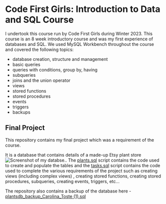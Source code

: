 # Code First Girls: Introduction to Data and SQL Course
I undertook this course run by Code First Girls during Winter 2023. This course is an 8 week introductory course and was my first experience of databases and SQL. We used MySQL Workbench throughout the course and covered the following topics:


- database creation, structure and management
- basic queries
- queries with conditions, group by, having
- subqueries
- joins and the union operator
- views
- stored functions
- stored procedures
- events
- triggers
- backups

## Final Project
This repository contains my final project which was a requirement of the course. 

It is a database that contains details of a made-up Etsy plant store ![Screenshot of my databse.](https://github.com/Carolina-Toste/CFG_Data_and_SQL_final_project/blob/main/EER%20diagram%20plants_db.png). The [plants.sql](https://github.com/Carolina-Toste/CFG_Data_and_SQL/blob/main/plants.sql) script contains the code used to create and populate the tables and the [tasks.sql](https://github.com/Carolina-Toste/CFG_Data_and_SQL/blob/main/tasks.sql) script contains the code used to complete the various requirements of the project such as creating views (including complex views) , creating stored functions, creating stored procedures, subqueries, creating events, triggers, etc...

The repository also contains a backup of the database here - [plantsdb_backup_Carolina_Toste (1).sql](https://github.com/Carolina-Toste/CFG_Data_and_SQL/blob/main/plantsdb_backup_Carolina_Toste%20(1).sql)
